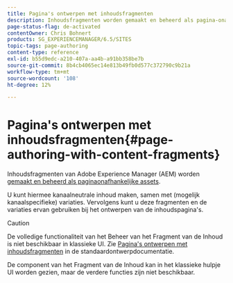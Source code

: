 ```yaml
---
title: Pagina's ontwerpen met inhoudsfragmenten
description: Inhoudsfragmenten worden gemaakt en beheerd als pagina-onafhankelijke elementen. U kunt hiermee kanaalneutrale inhoud maken, samen met variaties.
page-status-flag: de-activated
contentOwner: Chris Bohnert
products: SG_EXPERIENCEMANAGER/6.5/SITES
topic-tags: page-authoring
content-type: reference
exl-id: b55d9edc-a210-407a-aa4b-a91bb358be7b
source-git-commit: 8b4cb4065ec14e813b49fb0d577c372790c9b21a
workflow-type: tm+mt
source-wordcount: '108'
ht-degree: 12%

---
```


# Pagina&#39;s ontwerpen met inhoudsfragmenten{#page-authoring-with-content-fragments}

Inhoudsfragmenten van Adobe Experience Manager (AEM) worden [gemaakt en beheerd als paginaonafhankelijke assets](/help/assets/content-fragments/content-fragments.md).

U kunt hiermee kanaalneutrale inhoud maken, samen met (mogelijk kanaalspecifieke) variaties. Vervolgens kunt u deze fragmenten en de variaties ervan gebruiken bij het ontwerpen van de inhoudspagina&#39;s.

>[!CAUTION]
>
>De volledige functionaliteit van het Beheer van het Fragment van de Inhoud is niet beschikbaar in klassieke UI. Zie [Pagina&#39;s ontwerpen met inhoudsfragmenten](/help/sites-authoring/content-fragments.md) in de standaardontwerpdocumentatie.
>
>De component van het Fragment van de Inhoud kan in het klassieke hulpje UI worden gezien, maar de verdere functies zijn niet beschikbaar.
